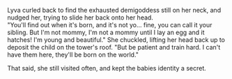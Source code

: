 Lyva curled back to find the exhausted demigoddess still on her neck, and nudged her, trying to slide her back onto her head.     
"You'll find out when it's born, and it's not yo... fine, you can call it your sibling. But I'm not mommy, I'm not a mommy until I lay an egg and it hatches! I'm young and beautiful." She chuckled, lifting her head back up to deposit the child on the tower's roof. "But be patient and train hard. I can't have them here, they'll be born on the world."     

That said, she still visited often, and kept the babies identity a secret.
